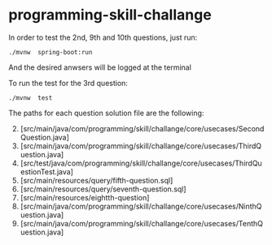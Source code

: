 # programming-skill-challange
In order to test the 2nd, 9th and 10th questions, just run:

`./mvnw  spring-boot:run `

And the desired anwsers will be logged at the terminal

To run the test for the 3rd question:

`./mvnw  test`

The paths for each question solution file are the following:

2. [src/main/java/com/programming/skill/challange/core/usecases/SecondQuestion.java]
3. [src/main/java/com/programming/skill/challange/core/usecases/ThirdQuestion.java]
4. [src/test/java/com/programming/skill/challange/core/usecases/ThirdQuestionTest.java]
5. [src/main/resources/query/fifth-question.sql]
7. [src/main/resources/query/seventh-question.sql]
8. [src/main/resources/eightth-question]
9. [src/main/java/com/programming/skill/challange/core/usecases/NinthQuestion.java]
10. [src/main/java/com/programming/skill/challange/core/usecases/TenthQuestion.java]
